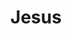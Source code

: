 ---
pid: fs263
title: Jesus
location_transcription: School
coordinates: "[-75.151127624544, 39.955642122785]"
zipcode: '19122'
gen_neighborhood: North Philadelphia
neighborhood: Yorktown,Old Kensington,Jinogi
outside_phl: 
age: '5'
age_range: "<6"
instagram: 
image_file_name: fs_263.jpg
proposal_transcription: 
topic: Person,Religion
topic_summary: 0, 0
type: Other No Form
keywords_other: 
credit: Kane
image_labels: 
twitter: 
facebook: 
permalink: "/monuments/fs263/"
layout: item-page
---